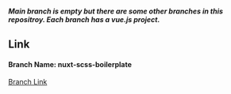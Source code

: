 ##### Main branch is empty but there are some other branches in this repositroy. Each branch has a vue.js project. 

## Link

#### Branch Name: nuxt-scss-boilerplate <br/>
[Branch Link](https://github.com/Rasaf-Ibrahim/Vue.js-Project/tree/nuxt-scss-boilerplate) <br/>
